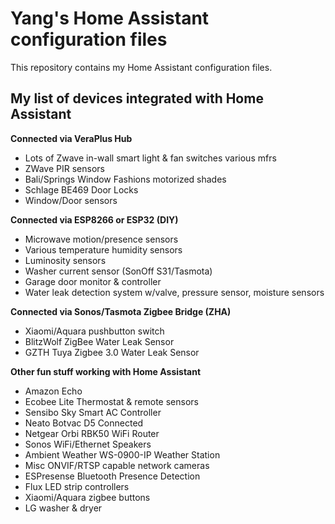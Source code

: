 # Yang's Home Assistant configuration files

This repository contains my Home Assistant configuration files.

## My list of devices integrated with Home Assistant

**Connected via VeraPlus Hub**
- Lots of Zwave in-wall smart light & fan switches various mfrs
- ZWave PIR sensors
- Bali/Springs Window Fashions motorized shades
- Schlage BE469 Door Locks
- Window/Door sensors 

**Connected via ESP8266 or ESP32 (DIY)**
- Microwave motion/presence sensors
- Various temperature humidity sensors 
- Luminosity sensors
- Washer current sensor (SonOff S31/Tasmota)
- Garage door monitor & controller
- Water leak detection system w/valve, pressure sensor, moisture sensors

**Connected via Sonos/Tasmota Zigbee Bridge (ZHA)**
- Xiaomi/Aquara pushbutton switch
- BlitzWolf ZigBee Water Leak Sensor
- GZTH Tuya Zigbee 3.0 Water Leak Sensor


**Other fun stuff working with Home Assistant**
- Amazon Echo
- Ecobee Lite Thermostat & remote sensors
- Sensibo Sky Smart AC Controller
- Neato Botvac D5 Connected
- Netgear Orbi RBK50 WiFi Router
- Sonos WiFi/Ethernet Speakers
- Ambient Weather WS-0900-IP Weather Station
- Misc ONVIF/RTSP capable network cameras
- ESPresense Bluetooth Presence Detection
- Flux LED strip controllers
- Xiaomi/Aquara zigbee buttons
- LG washer & dryer






